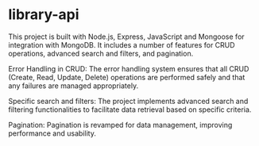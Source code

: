 # library-api


This project is built with Node.js, Express, JavaScript and Mongoose for integration with MongoDB. It includes a number of features for CRUD operations, advanced search and filters, and pagination.

Error Handling in CRUD:
The error handling system ensures that all CRUD (Create, Read, Update, Delete) operations are performed safely and that any failures are managed appropriately.


Specific search and filters:
The project implements advanced search and filtering functionalities to facilitate data retrieval based on specific criteria.

Pagination:
Pagination is revamped for data management, improving performance and usability.